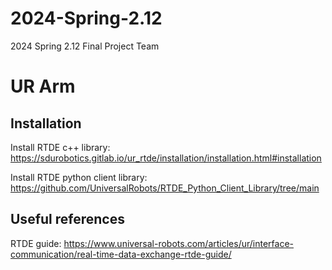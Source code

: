# 2024-Spring-2.12
2024 Spring 2.12 Final Project Team



# UR Arm
## Installation
Install RTDE c++ library: https://sdurobotics.gitlab.io/ur_rtde/installation/installation.html#installation

Install RTDE python client library: https://github.com/UniversalRobots/RTDE_Python_Client_Library/tree/main 


## Useful references
RTDE guide: https://www.universal-robots.com/articles/ur/interface-communication/real-time-data-exchange-rtde-guide/